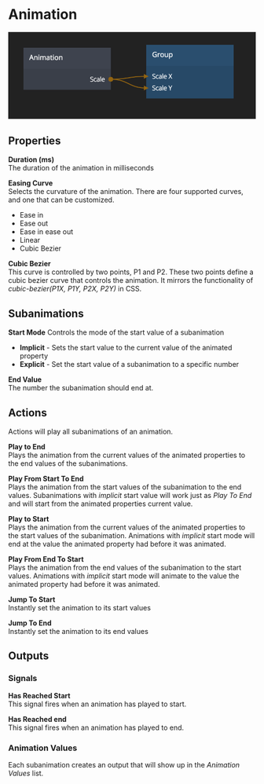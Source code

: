 # Animation

![](animation.png)

## Properties
**Duration (ms)**  
The duration of the animation in milliseconds

**Easing Curve**  
Selects the curvature of the animation. There are four supported curves, and one that can be customized.

* Ease in
* Ease out
* Ease in ease out
* Linear
* Cubic Bezier

**Cubic Bezier**  
This curve is controlled by two points, P1 and P2. These two points define a cubic bezier curve that controls the animation. It mirrors the functionality of *cubic-bezier(P1X, P1Y, P2X, P2Y)* in CSS.

## Subanimations
**Start Mode**
Controls the mode of the start value of a subanimation

* **Implicit** - Sets the start value to the current value of the animated property
* **Explicit** - Set the start value of a subanimation to a specific number

**End Value**  
The number the subanimation should end at.

## Actions
Actions will play all subanimations of an animation.

**Play to End**  
Plays the animation from the current values of the animated properties to the end values of the subanimations.

**Play From Start To End**  
Plays the animation from the start values of the subanimation to the end values. Subanimations with _implicit_ start value will work just as _Play To End_ and will start from the animated properties current value.

**Play to Start**  
Plays the animation from the current values of the animated properties to the start values of the subanimation. Animations with _implicit_ start mode will end at the value the animated property had before it was animated.

**Play From End To Start**  
Plays the animation from the end values of the subanimation to the start values. Animations with _implicit_ start mode will animate to the value the animated property had before it was animated.

**Jump To Start**  
Instantly set the animation to its start values

**Jump To End**  
Instantly set the animation to its end values

## Outputs

### Signals
**Has Reached Start**  
This signal fires when an animation has played to start.

**Has Reached end**  
This signal fires when an animation has played to end.

### Animation Values
Each subanimation creates an output that will show up in the *Animation Values* list.

